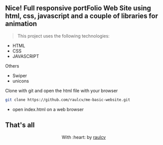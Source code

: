 ## Nice! Full responsive portFolio Web Site using html, css, javascript and a couple of libraries for animation

>This project uses the following technologies:
* HTML
* CSS
* JAVASCRIPT

Others
* Swiper
* unicons

Clone with git and open the html file with your browser
```bash
git clone https://github.com/raulcv/me-basic-website.git
```
* open index.html on a web browser 

That's all
------------------------------------------------------------------------

<p align="center">
	With :heart: by <a href="https://www.raulcv.com" target="_blank">raulcv</a>
</p>

